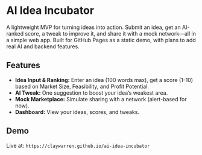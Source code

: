 # AI Idea Incubator

A lightweight MVP for turning ideas into action. Submit an idea, get an AI-ranked score, a tweak to improve it, and share it with a mock network—all in a simple web app. Built for GitHub Pages as a static demo, with plans to add real AI and backend features.

## Features
- **Idea Input & Ranking:** Enter an idea (100 words max), get a score (1-10) based on Market Size, Feasibility, and Profit Potential.
- **AI Tweak:** One suggestion to boost your idea’s weakest area.
- **Mock Marketplace:** Simulate sharing with a network (alert-based for now).
- **Dashboard:** View your ideas, scores, and tweaks.

## Demo
Live at: `https://claywarren.github.io/ai-idea-incubator` 
